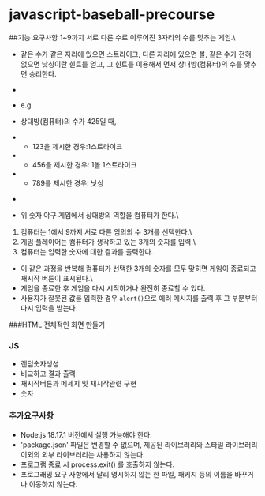 # javascript-baseball-precourse

##기능 요구사항
1~9까지 서로 다른 수로 이루어진 3자리의 수를 맞추는 게임.\
+ 같은 수가 같은 자리에 있으면 스트라이크, 다른 자리에 있으면 볼, 같은 수가 전혀 없으면 낫싱이란 힌트를 얻고, 그 힌트를 이용해서 먼저 상대방(컴퓨터)의 수를 맞추면 승리한다.

+ ```
+ e.g.
+ 상대방(컴퓨터)의 수가 425일 때,
+ - 123을 제시한 경우:1스트라이크
+ - 456을 제시한 경우: 1볼 1스트라이크
+ - 789를 제시한 경우: 낫싱
+ ```

+ 위 숫자 야구 게임에서 상대방의 역할을 컴퓨터가 한다.\
1. 컴퓨터는 1에서 9까지 서로 다른 임의의 수 3개를 선택한다.\
2. 게임 플레이어는 컴퓨터가 생각하고 있는 3개의 숫자를 입력.\ 
3. 컴퓨터는 입력한 숫자에 대한 결과를 출력한다.
+ 이 같은 과정을 반복해 컴퓨터가 선택한 3개의 숫자를 모두 맞히면 게임이 종료되고 재시작 버튼이 표시된다.\
+ 게임을 종료한 후 게임을 다시 시작하거나 완전히 종료할 수 있다.
+ 사용자가 잘못된 값을 입력한 경우 `alert()`으로 에러 메시지를 출력 후 그 부분부터 다시 입력을 받는다.

###HTML
전체적인 화면 만들기

### JS
- 랜덤숫자생성
- 비교하고 결과 출력
- 재시작버튼과 메세지 및 재시작관련 구현
- 숫자

### 추가요구사항
+ Node.js 18.17.1 버전에서 실행 가능해야 한다.
+ 'package.json' 파일은 변경할 수 없으며, 제공된 라이브러리와 스타일 라이브러리 이외의 외부 라이브러리는 사용하지 않는다.
+ 프로그램 종료 시 process.exit() 를 호출하지 않는다.
+ 프로그래밍 요구 사항에서 달리 명시하지 않는 한 파일, 패키지 등의 이름을 바꾸거나 이동하지 않는다.

